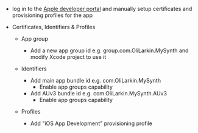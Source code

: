* log in to the [Apple developer portal](https://developer.apple.com/) and manually setup certificates and provisioning profiles for the app

- Certificates, Identifiers & Profiles

    - App group
        - Add a new app group id e.g. group.com.OliLarkin.MySynth and modify Xcode project to use it






    - Identifiers
        - Add main app bundle id e.g. com.OliLarkin.MySynth
            - Enable app groups capability
        - Add AUv3 bundle id e.g. com.OliLarkin.MySynth.AUv3
            - Enable app groups capability

    - Profiles
        - Add "iOS App Development" provisioning profile
